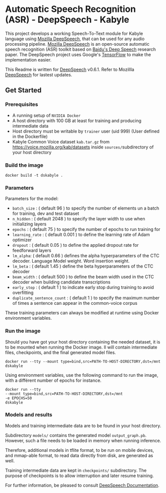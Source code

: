# Automatic Speech Recognition (ASR) - DeepSpeech - Kabyle

This project develops a working Speech-To-Text module for Kabyle language using [Mozilla DeepSpeech](https://github.com/mozilla/DeepSpeech), that can be used for any audio processing pipeline. [Mozilla DeepSpeech](https://github.com/mozilla/DeepSpeech) is an open-source automatic speech recognition (ASR) toolkit based on [Baidu's Deep Speech](https://gigaom2.files.wordpress.com/2014/12/deep_speech3_12_17.pdf) research paper. The DeepSpeech project uses Google's [TensorFlow](https://www.tensorflow.org/) to make the implementation easier.

This Readme is written for [DeepSpeech](https://github.com/mozilla/DeepSpeech/releases/tag/v0.6.1) v0.6.1. Refer to Mozillla [DeepSpeech](https://github.com/mozilla/DeepSpeech) for lastest updates.

## Get Started

### Prerequisites 
- A running setup of `NVIDIA Docker`
- A host directory with 100 GB at least for training and producing intermediate data
- Host directory must be writable by `trainer` user (uid 999) (User defined in the Dockerfile)
- Kabyle Common Voice dataset `kab.tar.gz` from <https://voice.mozilla.org/kab/datasets> inside  `sources/`subdirectory of your host directory 

### Build the image

```
docker build -t dskabyle .
```
### Parameters

Parameters for the model:
- `batch_size` : ( default 96 ) to specify the number of elements un a batch for training, dev and test dataset
- `n_hidden` : ( default 2048 ) to specify the layer width to use when initializing layers
- `epochs` : ( default 75 ) to specify the number of epochs to run training for
- `learning_rate` : ( default 0.001 ) to define the learning rate of Adam optimizer
- `dropout` : ( default 0.05 ) to define the applied dropout rate for feedforward layers 
- `lm_alpha`: ( default 0.66 ) defines the alpha hyperparameters of the CTC decoder. Language Model weight. Word insertion weight.
- `lm_beta` : ( default 1.45 ) define the beta hyperparameters of the CTC decoder 
- `beam_width` : ( default 500 ) to define the beam width used in the CTC decoder when building candidate transcriptions
- `early_stop` : ( default 1 ) to indicate early stop during training to avoid overfitting 
- `duplicate_sentence_count` : ( default 1 ) to specify the maximum number of times a sentence can appear in the common-voice corpus

These training parameters can always be modified at runtime using Docker environment variables.

### Run the image 

Should you have got your host directory containing  the needed dataset, it is to be mounted when running the Docker image. Il will contain intermediate files, checkpoints, and the final generated model files.


```
docker run --tty --mount type=bind,src=PATH-TO-HOST-DIRECTORY,dst=/mnt dskabyle
```
Using environment variables, use the following command to run the image, with a différent number of epochs for instance.

```
docker run --tty 
--mount type=bind,src=PATH-TO-HOST-DIRECTORY,dst=/mnt 
-e EPOCHS=50
dskabyle
```

### Models and results

Models and training intermediate data are to be found in your host directory. 

Subdirectory `models/` contains the generated model `output_graph.pb`. However, such a file needs to be loaded in memory when running inference. 

Therefore, additional models in tflite format, to be run on mobile devices, and mmap-able format, to read data directly from disk, are generated as well. 

Training intermediate data are kept in `checkpoints/` subdirectory. The purpose of checkpoints is to allow interruption and later resume training.

For further information, be pleased to consult [DeepSpeech Documentation](https://deepspeech.readthedocs.io/en/v0.6.1).